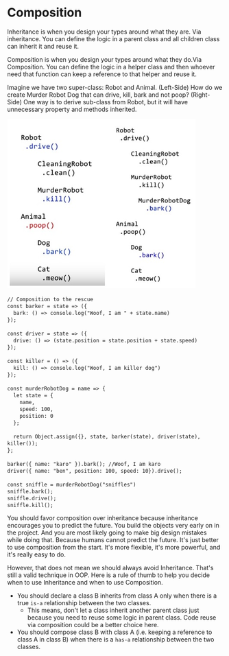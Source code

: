 # Composition

Inheritance is when you design your types around what they are. Via inheritance. You can define the logic in a parent class and all children class can inherit it and reuse it.

Composition is when you design your types around what they do.Via Composition. You can define the logic in a helper class and then whoever need that function can keep a reference to that helper and reuse it.

Imagine we have two super-class: Robot and Animal. \(Left-Side\) How do we create Murder Robot Dog that can drive, kill, bark and not poop? \(Right-Side\) One way is to derive sub-class from Robot, but it will have unnecessary property and methods inherited.

![](../../.gitbook/assets/untitled22.jpg)

```
// Composition to the rescue
const barker = state => ({
  bark: () => console.log("Woof, I am " + state.name)
});

const driver = state => ({
  drive: () => (state.position = state.position + state.speed)
});

const killer = () => ({
  kill: () => console.log("Woof, I am killer dog")
});

const murderRobotDog = name => {
  let state = {
    name,
    speed: 100,
    position: 0
  };

  return Object.assign({}, state, barker(state), driver(state), killer());
};

barker({ name: "karo" }).bark(); //Woof, I am karo
driver({ name: "ben", position: 100, speed: 10}).drive();

const sniffle = murderRobotDog("sniffles")
sniffle.bark();
sniffle.drive();
sniffle.kill();
```

You should favor composition over inheritance because inheritance encourages you to predict the future. You build the objects very early on in the project. And you are most likely going to make big design mistakes while doing that. Because humans cannot predict the future. It's just better to use composition from the start. It's more flexible, it's more powerful, and it's really easy to do.

However, that does not mean we should always avoid Inheritance. That's still a valid technique in OOP. Here is a rule of thumb to help you decide when to use Inheritance and when to use Composition.

* You should declare a class B inherits from class A only when there is a true `is-a` relationship between the two classes.
  * This means, don't let a class inherit another parent class just because you need to reuse some logic in parent class. Code reuse via composition could be a better choice here.
* You should compose class B with class A \(i.e. keeping a reference to class A in class B\) when there is a `has-a` relationship between the two classes.

